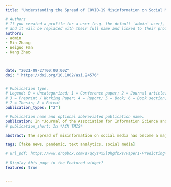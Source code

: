 ```yaml
---
title: "Understanding the Spread of COVID-19 Misinformation on Social Media: The Effects of Topics and a Political Leader's Nudge"

# Authors
# If you created a profile for a user (e.g. the default `admin` user), write the username (folder name) here 
# and it will be replaced with their full name and linked to their profile.
authors:
- admin
- Min Zhang
- Weiguo Fan
- Kang Zhao



date: "2021-09-27T00:00:00Z"
doi: " https://doi.org/10.1002/asi.24576"


# Publication type.
# Legend: 0 = Uncategorized; 1 = Conference paper; 2 = Journal article;
# 3 = Preprint / Working Paper; 4 = Report; 5 = Book; 6 = Book section;
# 7 = Thesis; 8 = Patent
publication_types: ["2"]

# Publication name and optional abbreviated publication name.
publication: In *Journal of the Association for Information Science and Technology*
# publication_short: In *ACM TMIS*

abstract: The spread of misinformation on social media has become a major societal issue during recent years. In this work, we used the ongoing COVID-19 pandemic as a case study to systematically investigate factors associated with the spread of multi-topic misinformation related to one event on social media based on the heuristic-systematic model. Among factors related to systematic processing of information, we discovered that the topics of a misinformation story matter, with conspiracy theories being the most likely to be retweeted. As for factors related to heuristic processing of information, such as when citizens look up to their leaders during such a crisis, our results demonstrated that behaviors of a political leader, former US President Donald J. Trump, may have nudged people's sharing of COVID-19 misinformation. Outcomes of this study help social media platform and users better understand and prevent the spread of misinformation on social media.

tags: [fake news, pandemic, text analytics, social media]

# url_pdf: https://www.dropbox.com/s/qcys4x5l0hgfbxs/Paper1-Predicting%20users%27%20continued%20engagement%20in%20online%20health%20communities%20from%20the%20quantity%20and%20quality%20of%20received%20support.pdf?dl=0

# Display this page in the Featured widget?
featured: true


---
```

